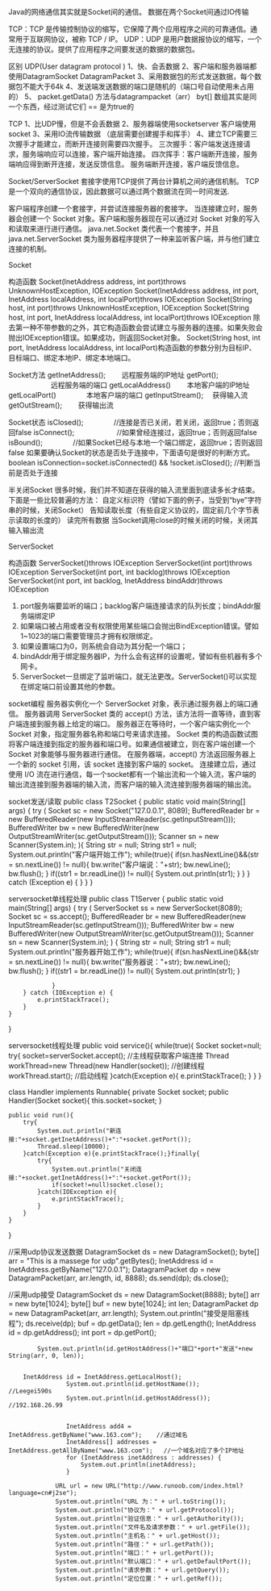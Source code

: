 Java的网络通信其实就是Socket间的通信。
数据在两个Socket间通过IO传输

TCP：TCP 是传输控制协议的缩写，它保障了两个应用程序之间的可靠通信。通常用于互联网协议，被称 TCP / IP。
UDP：UDP 是用户数据报协议的缩写，一个无连接的协议。提供了应用程序之间要发送的数据的数据包。


区别
UDP(User datagram protocol )
		1、快、会丢数据
		2、客户端和服务器端都使用DatagramSocket      DatagramPacket
		3、采用数据包的形式发送数据，每个数据包不能大于64k
		4、发送端发送数据的端口是随机的（端口号自动使用未占用的）
		5、 packet.getData() 方法与datagrampacket（arr） byt[] 数组其实是同一个东西，经过测试它们 == 是为true的
				
TCP
	    1、比UDP慢，但是不会丢数据
	    2、服务器端使用socketserver   客户端使用socket
	    3、采用IO流传输数据    （底层需要创建握手和挥手）
	    4、建立TCP需要三次握手才能建立，而断开连接则需要四次握手。
				三次握手：客户端发送连接请求，服务端响应可以连接，客户端开始连接。
				四次挥手：客户端断开连接，服务端响应得到断开连接，发送反馈信息。
							服务端断开连接，客户端反馈信息。
							
							


Socket/ServerSocket
套接字使用TCP提供了两台计算机之间的通信机制。
TCP 是一个双向的通信协议，因此数据可以通过两个数据流在同一时间发送.

客户端程序创建一个套接字，并尝试连接服务器的套接字。
当连接建立时，服务器会创建一个 Socket 对象。客户端和服务器现在可以通过对 Socket 对象的写入和读取来进行进行通信。
java.net.Socket 类代表一个套接字，并且 java.net.ServerSocket 类为服务器程序提供了一种来监听客户端，并与他们建立连接的机制。


Socket

构造函数
Socket(InetAddress address, int port)throws UnknownHostException, IOException
Socket(InetAddress address, int port, InetAddress localAddress, int localPort)throws IOException
Socket(String host, int port)throws UnknownHostException, IOException
Socket(String host, int port, InetAddress localAddress, int localPort)throws IOException
除去第一种不带参数的之外，其它构造函数会尝试建立与服务器的连接。如果失败会抛出IOException错误。如果成功，则返回Socket对象。
Socket(String host, int port, InetAddress localAddress, int localPort)构造函数的参数分别为目标IP、目标端口、绑定本地IP、绑定本地端口。

Socket方法
getInetAddress();    　　远程服务端的IP地址
getPort();    　　　　　　远程服务端的端口
getLocalAddress()    　　本地客户端的IP地址
getLocalPort()    　　　　本地客户端的端口
getInputStream();    　获得输入流
getOutStream();    　　获得输出流

Socket状态
isClosed();        　　　　//连接是否已关闭，若关闭，返回true；否则返回false
isConnect();　　　　　　//如果曾经连接过，返回true；否则返回false
isBound();        　　　　//如果Socket已经与本地一个端口绑定，返回true；否则返回false
如果要确认Socket的状态是否处于连接中，下面语句是很好的判断方式。
boolean isConnection=socket.isConnected() && !socket.isClosed();   //判断当前是否处于连接
		
半关闭Socket
很多时候，我们并不知道在获得的输入流里面到底读多长才结束。下面是一些比较普遍的方法：
自定义标识符（譬如下面的例子，当受到“bye”字符串的时候，关闭Socket）
告知读取长度（有些自定义协议的，固定前几个字节表示读取的长度的）
读完所有数据
当Socket调用close的时候关闭的时候，关闭其输入输出流


ServerSocket

构造函数
ServerSocket()throws IOException
ServerSocket(int port)throws IOException
ServerSocket(int port, int backlog)throws IOException
ServerSocket(int port, int backlog, InetAddress bindAddr)throws IOException
1. port服务端要监听的端口；backlog客户端连接请求的队列长度；bindAddr服务端绑定IP
2. 如果端口被占用或者没有权限使用某些端口会抛出BindException错误。譬如1~1023的端口需要管理员才拥有权限绑定。
3. 如果设置端口为0，则系统会自动为其分配一个端口；
4. bindAddr用于绑定服务器IP，为什么会有这样的设置呢，譬如有些机器有多个网卡。
5. ServerSocket一旦绑定了监听端口，就无法更改。ServerSocket()可以实现在绑定端口前设置其他的参数。


socket编程
服务器实例化一个 ServerSocket 对象，表示通过服务器上的端口通信。
服务器调用 ServerSocket 类的 accept() 方法，该方法将一直等待，直到客户端连接到服务器上给定的端口。
服务器正在等待时，一个客户端实例化一个 Socket 对象，指定服务器名称和端口号来请求连接。
Socket 类的构造函数试图将客户端连接到指定的服务器和端口号。如果通信被建立，则在客户端创建一个 Socket 对象能够与服务器进行通信。
在服务器端，accept() 方法返回服务器上一个新的 socket 引用，该 socket 连接到客户端的 socket。
连接建立后，通过使用 I/O 流在进行通信，每一个socket都有一个输出流和一个输入流，客户端的输出流连接到服务器端的输入流，而客户端的输入流连接到服务器端的输出流。


socket发送/读取
public class T2Socket {
	public static void main(String[] args) {
		try (		Socket sc = new Socket("127.0.0.1", 8089);
				BufferedReader br = new BufferedReader(new InputStreamReader(sc.getInputStream()));
				BufferedWriter bw = new BufferedWriter(new OutputStreamWriter(sc.getOutputStream()));
				Scanner sn = new Scanner(System.in);
				){
			String str = null;
			String str1 = null;
			System.out.println("客户端开始工作");
			while(true){
				if(sn.hasNextLine()&&(str = sn.nextLine()) != null){
					bw.write("客户端说："+str);
					bw.newLine();
					bw.flush();
				}
				if((str1 = br.readLine()) != null){
					System.out.println(str1);
				}
				}
		} catch (Exception e) {
		}
	}
}

serversocket单线程处理
public class T1Server {
	public static void main(String[] args) {
		try (	ServerSocket ss = new ServerSocket(8089);
				Socket sc = ss.accept();
				BufferedReader br = new BufferedReader(new InputStreamReader(sc.getInputStream()));
				BufferedWriter bw = new BufferedWriter(new OutputStreamWriter(sc.getOutputStream()));
				Scanner sn = new Scanner(System.in);
				) 
		{
				String str = null;
				String str1 = null;
				System.out.println("服务器开始工作");
				while(true){
					if(sn.hasNextLine()&&(str = sn.nextLine()) != null){
						bw.write("服务器说："+str);
						bw.newLine();
						bw.flush();
					}
					if((str1 = br.readLine()) != null){
						System.out.println(str1);
					}
					
				}
		} catch (IOException e) {
			e.printStackTrace();
		}
	}
}

serversocket线程处理
public void service(){
    while(true){
        Socket socket=null;
        try{
            socket=serverSocket.accept();                        //主线程获取客户端连接
            Thread workThread=new Thread(new Handler(socket));    //创建线程
            workThread.start();                                    //启动线程
        }catch(Exception e){
            e.printStackTrace();
        }
    }
}

class Handler implements Runnable{
    private Socket socket;
    public Handler(Socket socket){
        this.socket=socket;
    }
    
    public void run(){
        try{
            System.out.println("新连接:"+socket.getInetAddress()+":"+socket.getPort());
            Thread.sleep(10000);
        }catch(Exception e){e.printStackTrace();}finally{
            try{
                System.out.println("关闭连接:"+socket.getInetAddress()+":"+socket.getPort());
                if(socket!=null)socket.close();
            }catch(IOException e){
                e.printStackTrace();
            }
        }
    }
}







//采用udp协议发送数据
			DatagramSocket ds = new DatagramSocket();
			byte[] arr = "This is a massege for udp".getBytes();
			InetAddress id = InetAddress.getByName("127.0.0.1");
			DatagramPacket dp = new DatagramPacket(arr, arr.length, id, 8888);
			ds.send(dp);
			ds.close();
					
//采用udp接受
			DatagramSocket ds = new DatagramSocket(8888);
			byte[] arr = new byte[1024];
			byte[] buf = new byte[1024];
			int len;
			DatagramPacket dp = new DatagramPacket(arr, arr.length);
			System.out.println("接受是阻塞线程");
			ds.receive(dp);
			buf = dp.getData();
			len = dp.getLength();
			InetAddress id = dp.getAddress();
			int port = dp.getPort();
			
			System.out.println(id.getHostAddress()+"端口"+port+"发送"+new String(arr, 0, len));
			
										
		InetAddress id = InetAddress.getLocalHost();
        			System.out.println(id.getHostName());		//Leegei590s
        			System.out.println(id.getHostAddress());	//192.168.26.99
        			
        				
        			InetAddress add4 = InetAddress.getByName("www.163.com");    //通过域名
        			InetAddress[] addresses =  InetAddress.getAllByName("www.163.com");   //一个域名对应了多个IP地址
        			for (InetAddress inetAddress : addresses) {
        				System.out.println(inetAddress);
        			}
        
                 URL url = new URL("http://www.runoob.com/index.html?language=cn#j2se");
                 System.out.println("URL 为：" + url.toString());
                 System.out.println("协议为：" + url.getProtocol());
                 System.out.println("验证信息：" + url.getAuthority());
                 System.out.println("文件名及请求参数：" + url.getFile());
                 System.out.println("主机名：" + url.getHost());
                 System.out.println("路径：" + url.getPath());
                 System.out.println("端口：" + url.getPort());
                 System.out.println("默认端口：" + url.getDefaultPort());
                 System.out.println("请求参数：" + url.getQuery());
                 System.out.println("定位位置：" + url.getRef());																						